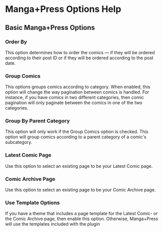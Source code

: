 # Manga+Press Options Help #

## Basic Manga+Press Options ##

### Order By ###
This option determines how to order the comics — if they will be ordered according to their post ID or if they will be ordered according to the post date.

### Group Comics ###
This options groups comics according to category. When enabled, this option will change the way pagination between comics is handled. For instance, if you have comics in two different categories, then comic pagination will only paginate between the comics in one of the two categories.

### Group By Parent Category ###
This option will only work if the Group Comics option is checked. This option will group comics according to a parent category of a comic's subcategory.

### Latest Comic Page ###
Use this option to select an existing page to be your Latest Comic page.

### Comic Archive Page ###
Use this option to select an existing page to be your Comic Archive page.

### Use Template Options ###
If you have a theme that includes a page template for the Latest Comic- or the Comic Archive page, then enable this option. Otherwise, Manga+Press will use the templates included with the plugin